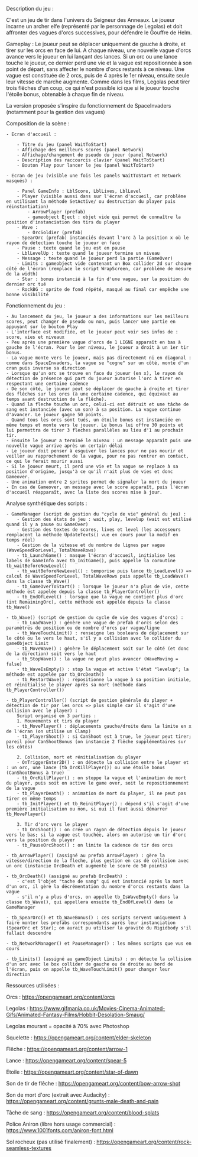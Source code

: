 Description du jeu :

C'est un jeu de tir dans l'univers du Seigneur des Anneaux.
Le joueur incarne un archer elfe (représenté par le personnage de Legolas) et doit affronter des vagues d'orcs successives,
pour défendre le Gouffre de Helm. 

Gameplay : 
Le joueur peut se déplacer uniquement de gauche à droite, et tirer sur les orcs en face de lui. 
A chaque niveau, une nouvelle vague d'orcs avance vers le joueur en lui lançant des lances.
Si un orc ou une lance touche le joueur, ce dernier perd une vie et la vague est repositionnée à son point de départ, sans affecter le nombre d'orcs restants à ce niveau.
Une vague est constituée de 2 orcs, puis de 4 après le 1er niveau, ensuite seule leur vitesse de marche augmente.
Comme dans les films, Legolas peut tirer trois flêches d'un coup, ce qui n'est possible ici que si le joueur touche l'étoile bonus, obtenable à chaque fin de niveau.

La version proposée s'inspire du fonctionnement de SpaceInvaders (notamment pour la gestion des vagues)

Composition de la scène : 

	- Ecran d'accueil : 
	
		- Titre du jeu (panel WaitToStart)
		- Affichage des meilleurs scores (panel Network)
		- Affichage/changement de pseudo du joeur (panel Network)
		- Description des raccourcis clavier (panel WaitToStart)
		- Bouton Play pour lancer le jeu (panel WaitToStart)

	- Ecran de jeu (visible une fois les panels WaitToStart et Network masqués) :
	
		- Panel GameInfo : LblScore, LblLives, LblLevel
		- Player (visible aussi dans sur l'écran d'accueil, car problème en utilisant la méthode SetActive/ ou destruction du player puis réinstantiation)
			- ArrowPlayer (prefab)
			- gameobject Eject : objet vide qui permet de connaître la position d'instanciation des tirs du player
		- Wave :
			- OrcSoldier (prefab)
		- SpearOrc (prefab) instanciés devant l'orc à la position x où le rayon de détection touche le joueur en face
		- Pause : texte quand le jeu est en pause
		- LblLevelUp : texte quand le joueur termine un niveau
		- Message : texte quand le joueur perd la partie (GameOver)
		- Limits : gameobject vide contenant un Box collider 2d sur chaque côté de l'écran (remplace le script WrapScreen, car problème de mesure de la width)
		- Star : bonus instancié à la fin d'une vague, sur la position du dernier orc tué
		- RockBG : sprite de fond répété, masqué au final car empêche une bonne visibilité

Fonctionnement du jeu :

	- Au lancement du jeu, le joueur a des informations sur les meilleurs scores, peut changer de pseudo ou non, puis lancer une partie en appuyant sur le bouton Play
	- L'interface est modifiée, et le joueur peut voir ses infos de : score, vies et niveaux
	- Peu après une première vague d'orcs de 1 LIGNE apparaît en bas à gauche de l'écran. Pour le 1er niveau, le joueur a droit à un 1er tir bonus.
	- La vague monte vers le joueur, mais pas directement ni en diagonal : 
	comme dans SpaceInvaders, la vague se "cogne" sur un côté, monte d'un cran puis inverse sa direction 
	- Lorsque qu'un orc se trouve en face du joueur (en x), le rayon de détection de présence qui part du joueur autorise l'orc à tirer en respectant une certaine cadence
	- De son côté, le joueur peut se déplacer de gauche à droite et tirer des flêches sur les orcs (à une certaine cadence, qui équivaut au temps avant destruction de la flêche).
	- Quand la fleche touche un orc, celui-ci est détruit et une tâche de sang est instanciée (avec un son) à sa position. La vague continue d'avancer. Le joueur gagne 50 points.
	- Quand tous les orcs sont tués, un étoile bonus est instanciée en même temps et monte vers le joueur. Le bonus lui offre 30 points et lui permettra de tirer 3 fleches parallèles au lieu d'1 au prochain tir.
	- Ensuite le joueur a terminé le niveau : un message apparaît puis une nouvelle vague arrive après un certain délai
	- Le joueur doit penser à esquiver les lances pour ne pas mourir et veiller au rapprochement de la vague, pour ne pas rentrer en contact, ce qui le ferait mourir aussi
	- Si le joueur meurt, il perd une vie et la vague se replace à sa position d'origine, jusqu'à ce qu'il n'ait plus de vies et donc Gameover.
	- Une animation entre 2 sprites permet de signaler la mort du joueur
	- En cas de Gameover, un message avec le score apparaît, puis l'écran d'accueil réapparaît, avec la liste des scores mise à jour.
	

Analyse synthétique des scripts : 

	- GameManager (script de gestion du "cycle de vie" général du jeu) : 
		- Gestion des états de jeu : wait, play, levelup (wait est utilisé quand il y a pause ou GameOver)
		- Gestion des textes de scores, lives et level (les accesseurs remplacent la méthode UpdateTexts() vue en cours pour la modif en temps réel)
		- Gestion de la vitesse et du nombre de lignes par vague (WaveSpeedForLevel, TotalWaveRows)
		- tb_LaunchGame() : masque l'écran d'accueil, initialise les labels de GameInfo avec tb_InitGame(), puis appelle la coroutine tb_waitBeforeNewLevel()
		- tb_waitBeforeNewLevel() : temporise puis lance tb_LoadLevel() => calcul de WaveSpeedForLevel, TotalWaveRows puis appelle tb_LoadWave() dans la classe tb_Wave()
		- tb_GameOverToStart() : lorsque le joueur n'a plus de vie, cette méthode est appelée depuis la classe tb_PlayerController()
		- tb_EndOfLevel() : lorsque que la vague ne contient plus d'orc (int RemainingOrc), cette méthode est appelée depuis la classe tb_Wave()
		
	- tb_Wave() (script de gestion du cycle de vie des vagues d'orcs) :
		- tb_LoadWave() : génère une vague de prefab d'orcs selon des paramètres de position ou de nombre d'orcs par vague/ligne
		- tb_WaveTouchLimit() : renseigne les booleans de déplacement sur le côté ou le vers le haut, s'il y a collision avec le collider du gameObject Limit
		- tb_MoveWave() : génère le déplacement soit sur le côté (et donc de la direction) soit vers le haut
		- tb_StopWave() : la vague ne peut plus avancer (WaveMoving = false)
		- tb_WaveIsEmpty() : stop la vague et active l'état "levelup"; la méthode est appelée par tb_OrcDeath()
		- tb_RestartWave() : repositionne la vague à sa position initiale, et réinitialise le player après sa mort (méthode dans tb_PlayerController())

	- tb_PlayerController() (script de gestion générale du player + détection de tir par les orcs => plus simple car il s'agit d'une collision avec le player) :
		Script organisé en 3 parties : 
		1. Mouvements et tirs du player
		- tb_MovePlayer() : déplacements gauche/droite dans la limite en x de l'écran (on utilise un Clamp)
		- tb_PlayerShoot() : si CanShoot est à true, le joueur peut tirer; pareil pour CanShootBonus (on instancie 2 flêche supplémentaires sur les côtés)

		2. Collision, mort et rénitialisation du player
		- OnTriggerEnter2D() : on détecte la collision entre le player et : un orc, une lance (tb_OrcKillPlayer()) ou une étoile bonus (CanShootBonus à true)
		- tb_OrcKillPlayer() : on stoppe la vague et l'animation de mort du player, puis soit on active le game over, soit le repositionnement de la vague
		- tb_PlayerDeath() : animation de mort du player, il ne peut pas tirer en même temps 
		- tb_InitPlayer() et tb_ReinitPlayer() : dépend s'il s'agit d'une première initialisation ou non, si oui il faut aussi démarrer tb_MovePlayer()
		
		3. Tir d'orc vers le player
		- tb_OrcShoot() : on crée un rayon de détection depuis le joueur vers le bas; si la vague est touchée, alors on autorise un tir d'orc vers la position du player
		- tb_PauseOrcShoot() : on limite la cadence de tir des orcs
		
	- tb_ArrowPlayer() (assigné au prefab ArrowPlayer) : gère la vitesse/direction de la fleche, plus gestion en cas de collision avec un orc (instancie OrcDeath et augmente le score de 50 points)

	- tb_OrcDeath() (assigné au prefab OrcDeath) : 
		- c'est l'objet "tache de sang" qui est instancié après la mort d'un orc, il gère la décrémentation du nombre d'orcs restants dans la vague
		- s'il n'y a plus d'orcs, on appelle tb_IsWaveEmpty() dans la classe tb_Wave(), qui appellera ensuite tb_EndOfLevel() dans le GameManager

	- tb_SpearOrc() et tb_WaveBonus() : ces scripts servent uniquement à faire monter les prefabs correspondants après leur instanciation (SpearOrc et Star); on aurait pu utiliser la gravité du Rigidbody s'il fallait descendre
	
	- tb_NetworkManager() et PauseManager() : les mêmes scripts que vus en cours

	- tb_Limits() (assigné au gameObject Limits) : on détecte la collision d'un orc avec le box collider de gauche ou de droite au bord de l'écran, puis on appelle tb_WaveTouchLimit() pour changer leur direction
							
		
Ressources utilisées : 

Orcs : 
https://opengameart.org/content/orcs

Legolas :
https://www.gifmania.co.uk/Movies-Cinema-Animated-Gifs/Animated-Fantasy-Films/Hobbit-Desolation-Smaug/

Legolas mourant = opacité à 70% avec Photoshop

Squelette :
https://opengameart.org/content/elder-skeleton

Flêche : 
https://opengameart.org/content/arrow-1

Lance :
https://opengameart.org/content/spear-5

Etoile :
https://opengameart.org/content/star-of-dawn

Son de tir de flêche :
https://opengameart.org/content/bow-arrow-shot

Son de mort d'orc (extrait avec Audacity) :
https://opengameart.org/content/grunts-male-death-and-pain

Tâche de sang :
https://opengameart.org/content/blood-splats

Police Aniron (libre hors usage commercial) :
https://www.1001fonts.com/aniron-font.html

Sol rocheux (pas utilisé finalement) :
https://opengameart.org/content/rock-seamless-textures
